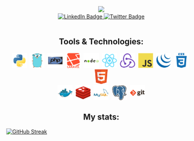 <div id="header-wrapper" align="center">
  <div id="header">
    <img src="https://media.giphy.com/media/f3iwJFOVOwuy7K6FFw/giphy.gif" width="25%"/>
  </div>
  <div id="badges">
    <a href="https://www.linkedin.com/in/samat-tolkunbekov-a4b7aa155/">
      <img src="https://img.shields.io/badge/LinkedIn-blue?logo=linkedin&logoColor=white" alt="LinkedIn Badge"/>
    </a>
    <a href="https://twitter.com/samattolkunbek">
      <img src="https://img.shields.io/badge/Twitter-blue?logo=twitter&logoColor=white" alt="Twitter Badge"/>
    </a>
  </div>
  <img src="https://komarev.com/ghpvc/?username=stolkunbekov&style=flat-square&color=blue" alt=""/>
</div>
<div id="tools-and-technologies" align="center">
  <h2>Tools & Technologies:</h2>
  <img src="https://github.com/devicons/devicon/blob/master/icons/python/python-original.svg" title="Python" alt="Python" width="40" height="40"/>&nbsp;
  <img src="https://github.com/devicons/devicon/blob/master/icons/go/go-original.svg" title="GO" alt="GO" width="40" height="40"/>&nbsp;
  <img src="https://github.com/devicons/devicon/blob/master/icons/php/php-original.svg" title="PHP" alt="PHP" width="40" height="40"/>&nbsp;
  <img src="https://github.com/devicons/devicon/blob/master/icons/laravel/laravel-plain-wordmark.svg" title="Laravel" alt="Laravel" width="40" height="40"/>&nbsp;
  <img src="https://github.com/devicons/devicon/blob/master/icons/nodejs/nodejs-original-wordmark.svg" title="NodeJS" alt="NodeJS" width="40" height="40"/>&nbsp;
  <img src="https://github.com/devicons/devicon/blob/master/icons/react/react-original.svg" title="React"  alt="React" width="40" height="40"/>&nbsp;
  <img src="https://github.com/devicons/devicon/blob/master/icons/redux/redux-original.svg" title="Redux"  alt="Redux" width="40" height="40"/>&nbsp;
  <img src="https://github.com/devicons/devicon/blob/master/icons/javascript/javascript-original.svg" title="JavaScript" alt="JavaScript" width="40" height="40"/>&nbsp;
  <img src="https://github.com/devicons/devicon/blob/master/icons/jquery/jquery-original.svg"  title="jQuery" alt="jQuery" width="40" height="40"/>&nbsp;
  <img src="https://github.com/devicons/devicon/blob/master/icons/css3/css3-plain-wordmark.svg"  title="CSS3" alt="CSS" width="40" height="40"/>&nbsp;
  <img src="https://github.com/devicons/devicon/blob/master/icons/html5/html5-original.svg" title="HTML5" alt="HTML" width="40" height="40"/><br>
  <img src="https://github.com/devicons/devicon/blob/master/icons/docker/docker-original.svg" title="Docker"  alt="Docker" width="40" height="40"/>&nbsp;
  <img src="https://github.com/devicons/devicon/blob/master/icons/redis/redis-original.svg" title="Redis"  alt="Redis" width="40" height="40"/>&nbsp;
  <img src="https://github.com/devicons/devicon/blob/master/icons/mysql/mysql-original-wordmark.svg" title="MySQL"  alt="MySQL" width="40" height="40"/>&nbsp;
  <img src="https://github.com/devicons/devicon/blob/master/icons/postgresql/postgresql-original.svg" title="PostgreSQL"  alt="PostgreSQL" width="40" height="40"/>&nbsp;
  <img src="https://github.com/devicons/devicon/blob/master/icons/git/git-original-wordmark.svg" title="Git" **alt="Git" width="40" height="40"/>
</div>
<div id="my-stats" align="center">
  <h2>My stats:</h2>
</div>

[![GitHub Streak](http://github-readme-streak-stats.herokuapp.com?user=stolkunbekov&theme=onedark&date_format=M%20j%5B%2C%20Y%5D)](https://git.io/streak-stats)
